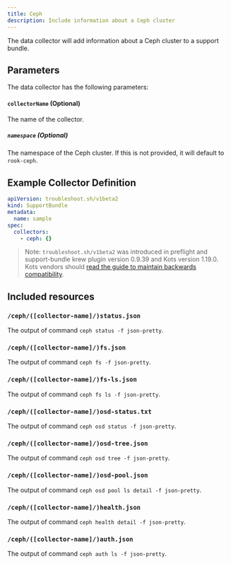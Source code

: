 ```yaml
---
title: Ceph
description: Include information about a Ceph cluster
---
```


The data collector will add information about a Ceph cluster to a support bundle.

## Parameters

The data collector has the following parameters:

#### `collectorName` (Optional)
The name of the collector.

##### `namespace` (Optional)
The namespace of the Ceph cluster.
If this is not provided, it will default to `rook-ceph`.

## Example Collector Definition

```yaml
apiVersion: troubleshoot.sh/v1beta2
kind: SupportBundle
metadata:
  name: sample
spec:
  collectors:
    - ceph: {}
```

> Note: `troubleshoot.sh/v1beta2` was introduced in preflight and support-bundle krew plugin version 0.9.39 and Kots version 1.19.0. Kots vendors should [read the guide to maintain backwards compatibility](/v1beta2/).

## Included resources

### `/ceph/([collector-name]/)status.json`

The output of command `ceph status -f json-pretty`.

### `/ceph/([collector-name]/)fs.json`

The output of command `ceph fs -f json-pretty`.

### `/ceph/([collector-name]/)fs-ls.json`

The output of command `ceph fs ls -f json-pretty`.

### `/ceph/([collector-name]/)osd-status.txt`

The output of command `ceph osd status -f json-pretty`.

### `/ceph/([collector-name]/)osd-tree.json`

The output of command `ceph osd tree -f json-pretty`.

### `/ceph/([collector-name]/)osd-pool.json`

The output of command `ceph osd pool ls detail -f json-pretty`.

### `/ceph/([collector-name]/)health.json`

The output of command `ceph health detail -f json-pretty`.

### `/ceph/([collector-name]/)auth.json`

The output of command `ceph auth ls -f json-pretty`.

